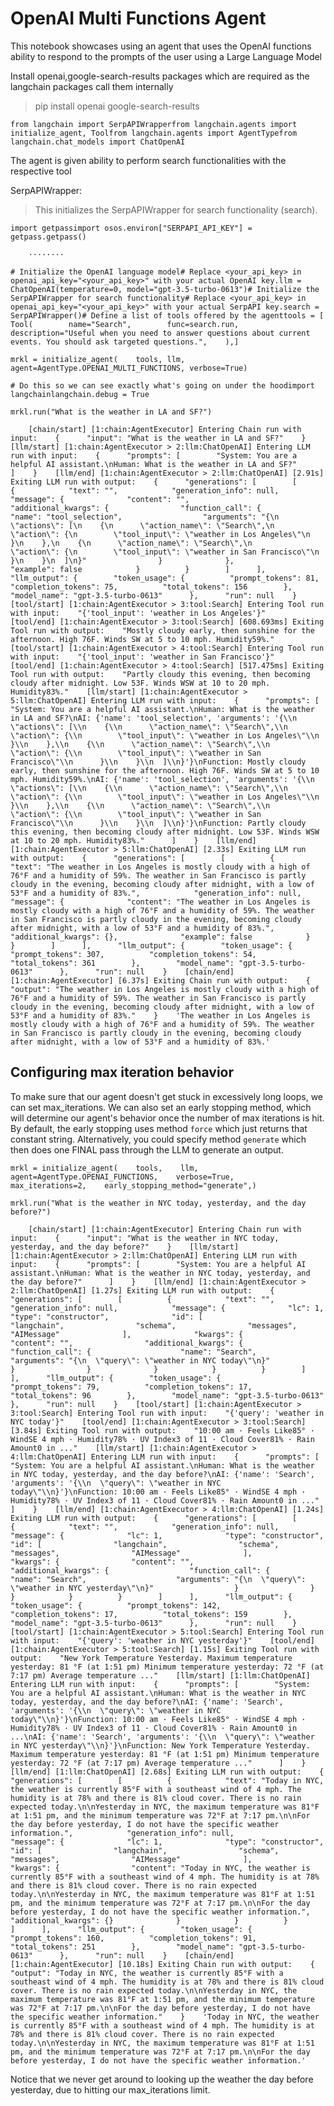 OpenAI Multi Functions Agent
============================

This notebook showcases using an agent that uses the OpenAI functions ability to respond to the prompts of the user using a Large Language Model

Install openai,google-search-results packages which are required as the langchain packages call them internally

> pip install openai google-search-results

    from langchain import SerpAPIWrapperfrom langchain.agents import initialize_agent, Toolfrom langchain.agents import AgentTypefrom langchain.chat_models import ChatOpenAI

The agent is given ability to perform search functionalities with the respective tool

SerpAPIWrapper:

> This initializes the SerpAPIWrapper for search functionality (search).

    import getpassimport osos.environ["SERPAPI_API_KEY"] = getpass.getpass()

        ········

    # Initialize the OpenAI language model# Replace <your_api_key> in openai_api_key="<your_api_key>" with your actual OpenAI key.llm = ChatOpenAI(temperature=0, model="gpt-3.5-turbo-0613")# Initialize the SerpAPIWrapper for search functionality# Replace <your_api_key> in openai_api_key="<your_api_key>" with your actual SerpAPI key.search = SerpAPIWrapper()# Define a list of tools offered by the agenttools = [    Tool(        name="Search",        func=search.run,        description="Useful when you need to answer questions about current events. You should ask targeted questions.",    ),]

    mrkl = initialize_agent(    tools, llm, agent=AgentType.OPENAI_MULTI_FUNCTIONS, verbose=True)

    # Do this so we can see exactly what's going on under the hoodimport langchainlangchain.debug = True

    mrkl.run("What is the weather in LA and SF?")

        [chain/start] [1:chain:AgentExecutor] Entering Chain run with input:    {      "input": "What is the weather in LA and SF?"    }    [llm/start] [1:chain:AgentExecutor > 2:llm:ChatOpenAI] Entering LLM run with input:    {      "prompts": [        "System: You are a helpful AI assistant.\nHuman: What is the weather in LA and SF?"      ]    }    [llm/end] [1:chain:AgentExecutor > 2:llm:ChatOpenAI] [2.91s] Exiting LLM run with output:    {      "generations": [        [          {            "text": "",            "generation_info": null,            "message": {              "content": "",              "additional_kwargs": {                "function_call": {                  "name": "tool_selection",                  "arguments": "{\n  \"actions\": [\n    {\n      \"action_name\": \"Search\",\n      \"action\": {\n        \"tool_input\": \"weather in Los Angeles\"\n      }\n    },\n    {\n      \"action_name\": \"Search\",\n      \"action\": {\n        \"tool_input\": \"weather in San Francisco\"\n      }\n    }\n  ]\n}"                }              },              "example": false            }          }        ]      ],      "llm_output": {        "token_usage": {          "prompt_tokens": 81,          "completion_tokens": 75,          "total_tokens": 156        },        "model_name": "gpt-3.5-turbo-0613"      },      "run": null    }    [tool/start] [1:chain:AgentExecutor > 3:tool:Search] Entering Tool run with input:    "{'tool_input': 'weather in Los Angeles'}"    [tool/end] [1:chain:AgentExecutor > 3:tool:Search] [608.693ms] Exiting Tool run with output:    "Mostly cloudy early, then sunshine for the afternoon. High 76F. Winds SW at 5 to 10 mph. Humidity59%."    [tool/start] [1:chain:AgentExecutor > 4:tool:Search] Entering Tool run with input:    "{'tool_input': 'weather in San Francisco'}"    [tool/end] [1:chain:AgentExecutor > 4:tool:Search] [517.475ms] Exiting Tool run with output:    "Partly cloudy this evening, then becoming cloudy after midnight. Low 53F. Winds WSW at 10 to 20 mph. Humidity83%."    [llm/start] [1:chain:AgentExecutor > 5:llm:ChatOpenAI] Entering LLM run with input:    {      "prompts": [        "System: You are a helpful AI assistant.\nHuman: What is the weather in LA and SF?\nAI: {'name': 'tool_selection', 'arguments': '{\\n  \"actions\": [\\n    {\\n      \"action_name\": \"Search\",\\n      \"action\": {\\n        \"tool_input\": \"weather in Los Angeles\"\\n      }\\n    },\\n    {\\n      \"action_name\": \"Search\",\\n      \"action\": {\\n        \"tool_input\": \"weather in San Francisco\"\\n      }\\n    }\\n  ]\\n}'}\nFunction: Mostly cloudy early, then sunshine for the afternoon. High 76F. Winds SW at 5 to 10 mph. Humidity59%.\nAI: {'name': 'tool_selection', 'arguments': '{\\n  \"actions\": [\\n    {\\n      \"action_name\": \"Search\",\\n      \"action\": {\\n        \"tool_input\": \"weather in Los Angeles\"\\n      }\\n    },\\n    {\\n      \"action_name\": \"Search\",\\n      \"action\": {\\n        \"tool_input\": \"weather in San Francisco\"\\n      }\\n    }\\n  ]\\n}'}\nFunction: Partly cloudy this evening, then becoming cloudy after midnight. Low 53F. Winds WSW at 10 to 20 mph. Humidity83%."      ]    }    [llm/end] [1:chain:AgentExecutor > 5:llm:ChatOpenAI] [2.33s] Exiting LLM run with output:    {      "generations": [        [          {            "text": "The weather in Los Angeles is mostly cloudy with a high of 76°F and a humidity of 59%. The weather in San Francisco is partly cloudy in the evening, becoming cloudy after midnight, with a low of 53°F and a humidity of 83%.",            "generation_info": null,            "message": {              "content": "The weather in Los Angeles is mostly cloudy with a high of 76°F and a humidity of 59%. The weather in San Francisco is partly cloudy in the evening, becoming cloudy after midnight, with a low of 53°F and a humidity of 83%.",              "additional_kwargs": {},              "example": false            }          }        ]      ],      "llm_output": {        "token_usage": {          "prompt_tokens": 307,          "completion_tokens": 54,          "total_tokens": 361        },        "model_name": "gpt-3.5-turbo-0613"      },      "run": null    }    [chain/end] [1:chain:AgentExecutor] [6.37s] Exiting Chain run with output:    {      "output": "The weather in Los Angeles is mostly cloudy with a high of 76°F and a humidity of 59%. The weather in San Francisco is partly cloudy in the evening, becoming cloudy after midnight, with a low of 53°F and a humidity of 83%."    }    'The weather in Los Angeles is mostly cloudy with a high of 76°F and a humidity of 59%. The weather in San Francisco is partly cloudy in the evening, becoming cloudy after midnight, with a low of 53°F and a humidity of 83%.'

Configuring max iteration behavior[](#configuring-max-iteration-behavior "Direct link to Configuring max iteration behavior")
------------------------------------------------------------------------------------------------------------------------------

To make sure that our agent doesn't get stuck in excessively long loops, we can set max\_iterations. We can also set an early stopping method, which will determine our agent's behavior once the number of max iterations is hit. By default, the early stopping uses method `force` which just returns that constant string. Alternatively, you could specify method `generate` which then does one FINAL pass through the LLM to generate an output.

    mrkl = initialize_agent(    tools,    llm,    agent=AgentType.OPENAI_FUNCTIONS,    verbose=True,    max_iterations=2,    early_stopping_method="generate",)

    mrkl.run("What is the weather in NYC today, yesterday, and the day before?")

        [chain/start] [1:chain:AgentExecutor] Entering Chain run with input:    {      "input": "What is the weather in NYC today, yesterday, and the day before?"    }    [llm/start] [1:chain:AgentExecutor > 2:llm:ChatOpenAI] Entering LLM run with input:    {      "prompts": [        "System: You are a helpful AI assistant.\nHuman: What is the weather in NYC today, yesterday, and the day before?"      ]    }    [llm/end] [1:chain:AgentExecutor > 2:llm:ChatOpenAI] [1.27s] Exiting LLM run with output:    {      "generations": [        [          {            "text": "",            "generation_info": null,            "message": {              "lc": 1,              "type": "constructor",              "id": [                "langchain",                "schema",                "messages",                "AIMessage"              ],              "kwargs": {                "content": "",                "additional_kwargs": {                  "function_call": {                    "name": "Search",                    "arguments": "{\n  \"query\": \"weather in NYC today\"\n}"                  }                }              }            }          }        ]      ],      "llm_output": {        "token_usage": {          "prompt_tokens": 79,          "completion_tokens": 17,          "total_tokens": 96        },        "model_name": "gpt-3.5-turbo-0613"      },      "run": null    }    [tool/start] [1:chain:AgentExecutor > 3:tool:Search] Entering Tool run with input:    "{'query': 'weather in NYC today'}"    [tool/end] [1:chain:AgentExecutor > 3:tool:Search] [3.84s] Exiting Tool run with output:    "10:00 am · Feels Like85° · WindSE 4 mph · Humidity78% · UV Index3 of 11 · Cloud Cover81% · Rain Amount0 in ..."    [llm/start] [1:chain:AgentExecutor > 4:llm:ChatOpenAI] Entering LLM run with input:    {      "prompts": [        "System: You are a helpful AI assistant.\nHuman: What is the weather in NYC today, yesterday, and the day before?\nAI: {'name': 'Search', 'arguments': '{\\n  \"query\": \"weather in NYC today\"\\n}'}\nFunction: 10:00 am · Feels Like85° · WindSE 4 mph · Humidity78% · UV Index3 of 11 · Cloud Cover81% · Rain Amount0 in ..."      ]    }    [llm/end] [1:chain:AgentExecutor > 4:llm:ChatOpenAI] [1.24s] Exiting LLM run with output:    {      "generations": [        [          {            "text": "",            "generation_info": null,            "message": {              "lc": 1,              "type": "constructor",              "id": [                "langchain",                "schema",                "messages",                "AIMessage"              ],              "kwargs": {                "content": "",                "additional_kwargs": {                  "function_call": {                    "name": "Search",                    "arguments": "{\n  \"query\": \"weather in NYC yesterday\"\n}"                  }                }              }            }          }        ]      ],      "llm_output": {        "token_usage": {          "prompt_tokens": 142,          "completion_tokens": 17,          "total_tokens": 159        },        "model_name": "gpt-3.5-turbo-0613"      },      "run": null    }    [tool/start] [1:chain:AgentExecutor > 5:tool:Search] Entering Tool run with input:    "{'query': 'weather in NYC yesterday'}"    [tool/end] [1:chain:AgentExecutor > 5:tool:Search] [1.15s] Exiting Tool run with output:    "New York Temperature Yesterday. Maximum temperature yesterday: 81 °F (at 1:51 pm) Minimum temperature yesterday: 72 °F (at 7:17 pm) Average temperature ..."    [llm/start] [1:llm:ChatOpenAI] Entering LLM run with input:    {      "prompts": [        "System: You are a helpful AI assistant.\nHuman: What is the weather in NYC today, yesterday, and the day before?\nAI: {'name': 'Search', 'arguments': '{\\n  \"query\": \"weather in NYC today\"\\n}'}\nFunction: 10:00 am · Feels Like85° · WindSE 4 mph · Humidity78% · UV Index3 of 11 · Cloud Cover81% · Rain Amount0 in ...\nAI: {'name': 'Search', 'arguments': '{\\n  \"query\": \"weather in NYC yesterday\"\\n}'}\nFunction: New York Temperature Yesterday. Maximum temperature yesterday: 81 °F (at 1:51 pm) Minimum temperature yesterday: 72 °F (at 7:17 pm) Average temperature ..."      ]    }    [llm/end] [1:llm:ChatOpenAI] [2.68s] Exiting LLM run with output:    {      "generations": [        [          {            "text": "Today in NYC, the weather is currently 85°F with a southeast wind of 4 mph. The humidity is at 78% and there is 81% cloud cover. There is no rain expected today.\n\nYesterday in NYC, the maximum temperature was 81°F at 1:51 pm, and the minimum temperature was 72°F at 7:17 pm.\n\nFor the day before yesterday, I do not have the specific weather information.",            "generation_info": null,            "message": {              "lc": 1,              "type": "constructor",              "id": [                "langchain",                "schema",                "messages",                "AIMessage"              ],              "kwargs": {                "content": "Today in NYC, the weather is currently 85°F with a southeast wind of 4 mph. The humidity is at 78% and there is 81% cloud cover. There is no rain expected today.\n\nYesterday in NYC, the maximum temperature was 81°F at 1:51 pm, and the minimum temperature was 72°F at 7:17 pm.\n\nFor the day before yesterday, I do not have the specific weather information.",                "additional_kwargs": {}              }            }          }        ]      ],      "llm_output": {        "token_usage": {          "prompt_tokens": 160,          "completion_tokens": 91,          "total_tokens": 251        },        "model_name": "gpt-3.5-turbo-0613"      },      "run": null    }    [chain/end] [1:chain:AgentExecutor] [10.18s] Exiting Chain run with output:    {      "output": "Today in NYC, the weather is currently 85°F with a southeast wind of 4 mph. The humidity is at 78% and there is 81% cloud cover. There is no rain expected today.\n\nYesterday in NYC, the maximum temperature was 81°F at 1:51 pm, and the minimum temperature was 72°F at 7:17 pm.\n\nFor the day before yesterday, I do not have the specific weather information."    }    'Today in NYC, the weather is currently 85°F with a southeast wind of 4 mph. The humidity is at 78% and there is 81% cloud cover. There is no rain expected today.\n\nYesterday in NYC, the maximum temperature was 81°F at 1:51 pm, and the minimum temperature was 72°F at 7:17 pm.\n\nFor the day before yesterday, I do not have the specific weather information.'

Notice that we never get around to looking up the weather the day before yesterday, due to hitting our max\_iterations limit.
